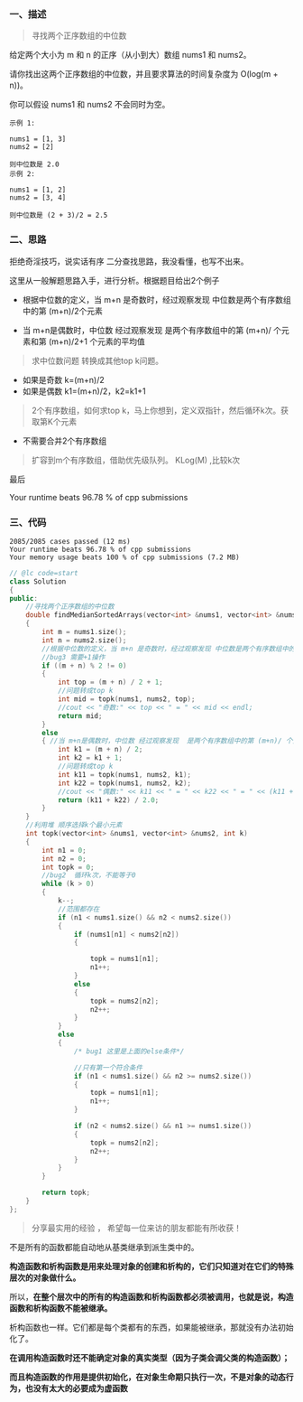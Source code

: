 





### 一、描述 

>  寻找两个正序数组的中位数



给定两个大小为 m 和 n 的正序（从小到大）数组 nums1 和 nums2。

请你找出这两个正序数组的中位数，并且要求算法的时间复杂度为 O(log(m + n))。

你可以假设 nums1 和 nums2 不会同时为空。

~~~ shell
示例 1:

nums1 = [1, 3]
nums2 = [2]

则中位数是 2.0
示例 2:

nums1 = [1, 2]
nums2 = [3, 4]

则中位数是 (2 + 3)/2 = 2.5
~~~



### 二、思路



 拒绝奇淫技巧，说实话有序 二分查找思路，我没看懂，也写不出来。

这里从一般解题思路入手，进行分析。根据题目给出2个例子

- 根据中位数的定义，当 m+n 是奇数时，经过观察发现 中位数是两个有序数组中的第 (m+n)/2个元素

- 当 m+n是偶数时，中位数 经过观察发现 是两个有序数组中的第 (m+n)/ 个元素和第 (m+n)/2+1 个元素的平均值



>  求中位数问题 转换成其他top k问题。

- 如果是奇数 k=(m+n)/2
- 如果是偶数 k1=(m+n)/2，k2=k1+1



> 2个有序数组，如何求top k，马上你想到，定义双指针，然后循环k次。获取第K个元素

- 不需要合并2个有序数组

> 扩容到m个有序数组，借助优先级队列。 KLog(M) ,比较k次



最后 

Your runtime beats 96.78 % of cpp submissions









### 三、代码

~~~shell
2085/2085 cases passed (12 ms)
Your runtime beats 96.78 % of cpp submissions
Your memory usage beats 100 % of cpp submissions (7.2 MB)
~~~



~~~c++
// @lc code=start
class Solution
{
public:
    //寻找两个正序数组的中位数
    double findMedianSortedArrays(vector<int> &nums1, vector<int> &nums2)
    {
        int m = nums1.size();
        int n = nums2.size();
        //根据中位数的定义，当 m+n 是奇数时，经过观察发现 中位数是两个有序数组中的第 (m+n)/2+1个元素，需要+1
        //bug3 需要+1操作
        if ((m + n) % 2 != 0)
        {
            int top = (m + n) / 2 + 1;
            //问题转成top k
            int mid = topk(nums1, nums2, top);
            //cout << "奇数:" << top << " = " << mid << endl;
            return mid;
        }
        else
        { //当 m+n是偶数时，中位数 经过观察发现  是两个有序数组中的第 (m+n)/ 个元素和第 (m+n)/2+1 个元素的平均值
            int k1 = (m + n) / 2;
            int k2 = k1 + 1;
            //问题转成top k
            int k11 = topk(nums1, nums2, k1);
            int k22 = topk(nums1, nums2, k2);
            //cout << "偶数:" << k11 << " = " << k22 << " = " << (k11 + k22) / 2.0 << endl;
            return (k11 + k22) / 2.0;
        }
    }
    //利用堆 顺序选择k个最小元素
    int topk(vector<int> &nums1, vector<int> &nums2, int k)
    {
        int n1 = 0;
        int n2 = 0;
        int topk = 0;
        //bug2  循环k次，不能等于0
        while (k > 0)
        {
            k--;
            //范围都存在
            if (n1 < nums1.size() && n2 < nums2.size())
            {
                if (nums1[n1] < nums2[n2])
                {

                    topk = nums1[n1];
                    n1++;
                }
                else
                {
                    topk = nums2[n2];
                    n2++;
                }
            }
            else
            {
                /* bug1 这里是上面的else条件*/

                //只有第一个符合条件
                if (n1 < nums1.size() && n2 >= nums2.size())
                {
                    topk = nums1[n1];
                    n1++;
                }

                if (n2 < nums2.size() && n1 >= nums1.size())
                {
                    topk = nums2[n2];
                    n2++;
                }
            }
        }

        return topk;
    }
};
~~~







> 分享最实用的经验 ， 希望每一位来访的朋友都能有所收获！ 





不是所有的函数都能自动地从基类继承到派生类中的。

**构造函数和析构函数是用来处理对象的创建和析构的，它们只知道对在它们的特殊层次的对象做什么。**

所以，**在整个层次中的所有的构造函数和析构函数都必须被调用，也就是说，构造函数和析构函数不能被继承。**

析构函数也一样。它们都是每个类都有的东西，如果能被继承，那就没有办法初始化了。





**在调用构造函数时还不能确定对象的真实类型（因为子类会调父类的构造函数）；**

**而且构造函数的作用是提供初始化，在对象生命期只执行一次，不是对象的动态行为，也没有太大的必要成为虚函数**

